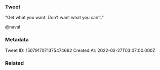 ### Tweet
"Get what you want.
Don’t want what you can’t."

@naval

### Metadata
Tweet ID: 1507917071375474692
Created At: 2022-03-27T03:07:00.000Z

### Related

